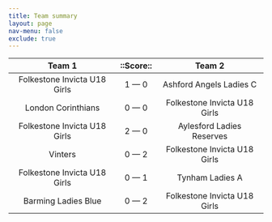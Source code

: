 ```yaml
---
title: Team summary
layout: page
nav-menu: false
exclude: true
---
```




|            Team 1            |  ::Score::  |            Team 2            |
|:----------------------------:|:-----------:|:----------------------------:|
| Folkestone Invicta U18 Girls | 1 &mdash; 0 |   Ashford Angels Ladies C    |
|      London Corinthians      | 0 &mdash; 0 | Folkestone Invicta U18 Girls |
| Folkestone Invicta U18 Girls | 2 &mdash; 0 |  Aylesford Ladies Reserves   |
|           Vinters            | 0 &mdash; 2 | Folkestone Invicta U18 Girls |
| Folkestone Invicta U18 Girls | 0 &mdash; 1 |       Tynham Ladies A        |
|     Barming Ladies Blue      | 0 &mdash; 2 | Folkestone Invicta U18 Girls |

 <br /><br /><br />